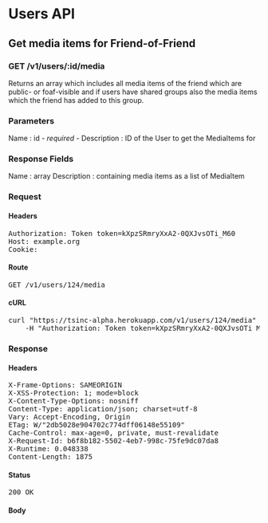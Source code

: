 # Users API

## Get media items for Friend-of-Friend

### GET /v1/users/:id/media

Returns an array which includes all media items of the friend which are public- or foaf-visible and if users have shared groups also the media items which the friend has added to this group.

### Parameters

Name : id *- required -*
Description : ID of the User to get the MediaItems for


### Response Fields

Name : array
Description : containing media items as a list of MediaItem

### Request

#### Headers

<pre>Authorization: Token token=kXpzSRmryXxA2-0QXJvsOTi_M60
Host: example.org
Cookie: </pre>

#### Route

<pre>GET /v1/users/124/media</pre>

#### cURL

<pre class="request">curl &quot;https://tsinc-alpha.herokuapp.com/v1/users/124/media&quot; -X GET \
	-H &quot;Authorization: Token token=kXpzSRmryXxA2-0QXJvsOTi_M60&quot;</pre>

### Response

#### Headers

<pre>X-Frame-Options: SAMEORIGIN
X-XSS-Protection: 1; mode=block
X-Content-Type-Options: nosniff
Content-Type: application/json; charset=utf-8
Vary: Accept-Encoding, Origin
ETag: W/&quot;2db5028e904702c774dff06148e55109&quot;
Cache-Control: max-age=0, private, must-revalidate
X-Request-Id: b6f8b182-5502-4eb7-998c-75fe9dc07da8
X-Runtime: 0.048338
Content-Length: 1875</pre>

#### Status

<pre>200 OK</pre>

#### Body

```javascript

```
